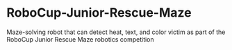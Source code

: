 # RoboCup-Junior-Rescue-Maze
Maze-solving robot that can detect heat, text, and color victim as part of the RoboCup Junior Rescue Maze robotics competition
